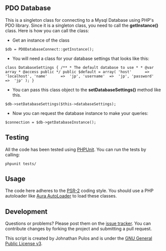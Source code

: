 PDO Database
------------

This is a singleton class for connecting to a Mysql Database using PHP's PDO library.  Since it is a singleton class,  you need to call the __getInstance()__ class.  Here is how you can call the class:

* Get an instance of the class

`$db = PDODatabaseConnect::getInstance();`

* You will need a class for your database settings that looks like this:

`
class DatabaseSettings
{
    /**
     * The default database to use
     *
     * @var array
     * @access public
     */
    public $default = array(
        'host'      =>  'localhost',
        'name'      =>  'jp',
        'username'  =>  'jp',
        'password'  =>  'jp'
    );
}
`
* You can pass this class object to the __setDatabaseSettings()__ method like this.

`
$db->setDatabaseSettings($this->databaseSettings);
`

*  Now you can request the database instance to make your queries:

`
$connection = $db->getDatabaseInstance();
`

Testing
-------

All the code has been tested using [PHPUnit](www.phpunit.de).  You can run the tests by calling:

`phpunit tests/`

Usage
-----

The code here adheres to the [PSR-2](https://github.com/php-fig/fig-standards/blob/master/accepted/PSR-2-coding-style-guide.md) coding style.  You should use a PHP autoloader like [Aura AutoLoader](https://github.com/auraphp/Aura.Autoload) to load these classes.

Development
-----------

Questions or problems? Please post them on the [issue tracker](https://github.com/codemis/php_toolbox/issues). You can contribute changes by forking the project and submitting a pull request.

This script is created by Johnathan Pulos and is under the [GNU General Public License v3](http://www.gnu.org/licenses/gpl-3.0-standalone.html).